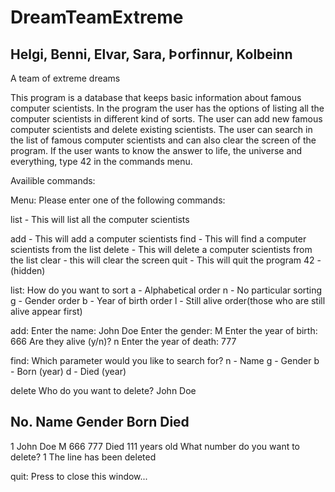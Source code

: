 # DreamTeamExtreme

## Helgi, Benni, Elvar, Sara, Þorfinnur, Kolbeinn

A team of extreme dreams

This program is a database that keeps basic information about famous computer scientists. In the program the user has the options of listing all the computer scientists in different kind of sorts. The user can add new famous computer scientists and delete existing scientists. The user can search in the list of famous computer scientists and can also clear the screen of the program. If the user wants to know the answer to life, the universe and everything, type 42 in the commands menu.

Availible commands:

Menu:
Please enter one of the following commands:

list   - This will list all the computer scientists 

add    - This will add a computer scientists 
find   - This will find a computer scientists from the list
delete - This will delete a computer scientists from the list
clear  - this will clear the screen
quit   - This will quit the program
42     -(hidden)

list:
How do you want to sort
a - Alphabetical order
n - No particular sorting
g - Gender order
b - Year of birth order
l - Still alive order(those who are still alive appear first)

add:
Enter the name: John Doe
Enter the gender: M
Enter the year of birth: 666
Are they alive (y/n)? n
Enter the year of death: 777

find:
Which parameter would you like to search for?
n - Name
g - Gender
b - Born (year)
d - Died (year)

delete
Who do you want to delete? John Doe

No.    Name                          Gender     Born       Died      
--------------------------------------------------------------------------------
1      John Doe                      M          666        777       Died 111 years old
What number do you want to delete? 1
The line has been deleted

quit:
Press <RETURN> to close this window...
